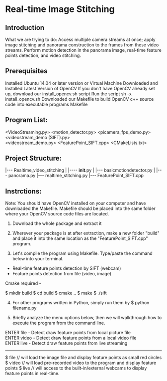 # Real-time Image Stitching

## Introduction

What we are trying to do: Access multiple camera streams at once; apply image stitching and panorama construction to the frames from these video streams.
Perform motion detection in the panorama image, real-time feature points detection, and video stitching.

## Prerequisites

Installed Ubuntu 14.04 or later version or Virtual Machine
Downloaded and Installed Latest Version of OpenCV
If you don't have OpenCV already set up, download our install_opencv.sh script
Run the script sh -x install_opencv.sh
Downloaded our Makefile to build OpenCV c++ source code into executable programs
Makefile

## Program List:

<VideoStreaming.py>
<motion_detector.py>
<picamera_fps_demo.py>	
<videostream_demo (SIFT).py>	
<videostream_demo.py>
<FeaturePoint_SIFT.cpp>
<CMakeLists.txt>

## Project Structure:

|--- Realtime_video_stitching
|    |---- __init__.py
|    |--- basicmotiondetector.py
|    |--- panorama.py
|--- realtime_stitching.py
|--- FeaturePoint_SIFT.cpp

## Instrctions:

Note: You should have OpenCV installed on your computer and have downloaded the Makefile. Makefile should be placed into the same folder where your OpenCV source code files are located.
1. Download the whole package and extract it

2. Wherever your package is at after extraction, make a new folder "build" and place it into the same location as the "FeaturePoint_SIFT.cpp" program.

3. Let's compile the program using Makefile. Type/paste the command below into your terminal. 

- Real-time feature points detection by SIFT (webcam)
- Feature points detection from file (video, image)

Cmake required -

$ mkdir build
$ cd build
$ cmake ..
$ make
$ ./sift

4. For other programs written in Python, simply run them by $ python filename.py

5. Briefly analyze the menu options below, then we will walkthrough how to execute the program from the command line.

ENTER file - Detect draw feature points from local picture file      
ENTER video - Detect draw feature points from a local video file               
ENTER live - Detect draw feature points from live streaming                   
****************

$ file // will load the image file and display feature points as small red circles
$ video // will load pre-recorded video to the program and display feature points
$ live // will access to the built-in/external webcams to display feature points in real-time.

